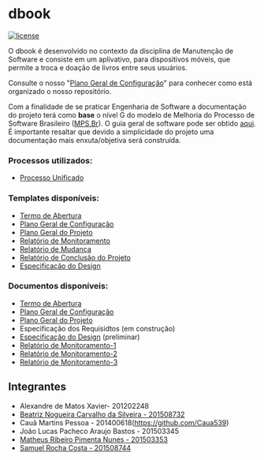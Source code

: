 # dbook

[![license](https://img.shields.io/github/license/matheuspiment/dbook.svg)](https://github.com/matheuspiment/dbook/blob/master/LICENSE)

O dbook é desenvolvido no contexto da disciplina de Manutenção de Software e consiste em um aplivativo, para dispositivos móveis, que permite a troca e doação de livros entre seus usuários.

Consulte o nosso "[Plano Geral de Configuração](https://github.com/matheuspiment/dbook/blob/master/docs/projeto/DB2017-1-PGC-1.1.md)" para conhecer como está organizado o nosso repositório.

Com a finalidade de se praticar Engenharia de Software a documentação do projeto terá como **base** o nível G do modelo de Melhoria do Processo de Software Brasileiro ([MPS.Br](http://www.softex.br/mpsbr/)). O guia geral de software pode ser obtido [aqui](http://www.softex.br/wp-content/uploads/2016/04/MPS.BR_Guia_Geral_Software_2016-com-ISBN.pdf?x15632). É importante resaltar que devido a simplicidade do projeto uma documentação mais enxuta/objetiva será construída.

### Processos utilizados:  
* [Processo Unificado](https://github.com/matheuspiment/dbook/blob/master/docs/processo/definicao/pu-processo.md)

### Templates disponíveis:

* [Termo de Abertura](https://github.com/matheuspiment/dbook/blob/master/docs/processo/template/pr-termo-de-abertura.md)
* [Plano Geral de Configuração](https://github.com/matheuspiment/dbook/blob/master/docs/processo/template/pr-plano-geral-de-configuracao.md)
* [Plano Geral do Projeto](https://github.com/matheuspiment/dbook/blob/master/docs/processo/template/pr-plano-geral-do-projeto.md)
* [Relatório de Monitoramento](https://github.com/matheuspiment/dbook/blob/master/docs/processo/template/pr-relatorio-de-monitoramento.md)
* [Relatório de Mudança](https://github.com/matheuspiment/dbook/blob/master/docs/processo/template/pr-relatorio-de-mudanca.md)
* [Relatório de Conclusão do Projeto](https://github.com/matheuspiment/dbook/blob/master/docs/processo/template/pr-relatorio-de-conclusao-do-projeto.md)
* [Especificação do Design](https://github.com/matheuspiment/dbook/blob/master/docs/processo/template/pr-especificacao-do-design.md)

### Documentos disponíveis:

* [Termo de Abertura](https://github.com/matheuspiment/dbook/blob/master/docs/projeto/DB2017-1-TAP-1.1.md)
* [Plano Geral de Configuração](https://github.com/matheuspiment/dbook/blob/master/docs/projeto/DB2017-1-PGC-1.1.md)
* [Plano Geral do Projeto](https://github.com/matheuspiment/dbook/blob/master/docs/projeto/DB2017-1-PGP-1.1.md)
* Especificação dos Requisidtos (em construção)
* [Especificação do Design](https://github.com/matheuspiment/dbook/blob/master/docs/projeto/DB2017-1-EDP-1.0.md) (preliminar)
* [Relatório de Monitoramento-1](https://github.com/matheuspiment/dbook/blob/master/docs/projeto/DB2017-1-RDM-1-1.1.md)
* [Relatório de Monitoramento-2](https://github.com/matheuspiment/dbook/blob/master/docs/projeto/DB2017-1-RDM-2-1.1.md)
* [Relatório de Monitoramento-3](https://github.com/matheuspiment/dbook/blob/master/docs/projeto/DB2017-1-RDM-3-1.1.md)

## Integrantes

- Alexandre de Matos Xavier- 201202248
- [Beatriz Nogueira Carvalho da Silveira - 201508732](https://github.com/BeatrizN) 
- Cauã Martins Pessoa - 201400618(https://github.com/Caua539)
- João Lucas Pacheco Araujo Bastos - 201503345
- [Matheus Ribeiro Pimenta Nunes - 201503353](https://github.com/matheuspiment)
- [Samuel Rocha Costa - 201508744](https://github.com/samuelrcosta)
